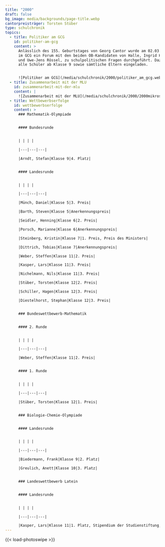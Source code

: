 ```yaml
---
title: "2000"
draft: false
bg_image: media/backgrounds/page-title.webp
cantorpreisträger: Torsten Stüber
type: schulchronik
topics:
  - title: Politiker am GCG
    id: politiker-am-gcg
    content: >
      Anlässlich des 155. Geburtstages von Georg Cantor wurde am 02.03.2000
      im GCG ein Forum mit den beiden OB-Kandidaten von Halle, Ingrid Häußler
      und Uwe-Jens Rössel, zu schulpolitischen Fragen durchgeführt. Dazu wurden
      alle Schüler ab Klasse 9 sowie sämtliche Eltern eingeladen.


      ![Politiker am GCG](/media/schulchronik/2000/politiker_am_gcg.webp)
  - title: Zusammenarbeit mit der MLU
    id: zusammenarbeit-mit-der-mlu
    content: |
      ![Zusammenarbeit mit der MLU](/media/schulchronik/2000/2000mikroskop.webp)
  - title: Wettbewerbserfolge
    id: wettbewerbserfolge
    content: >
      ### Mathematik-Olympiade


      #### Bundesrunde


      | | | |

      |---|---|---|

      |Arndt, Stefan|Klasse 9|4. Platz|


      #### Landesrunde


      | | | |

      |---|---|---|

      |Münch, Daniel|Klasse 5|3. Preis|

      |Barth, Steven|Klasse 5|Anerkennungspreis|

      |Seidler, Henning|Klasse 6|2. Preis|

      |Porsch, Marianne|Klasse 6|Anerkennungspreis|

      |Steinberg, Kristin|Klasse 7|1. Preis, Preis des Ministers|

      |Dittrich, Tobias|Klasse 7|Anerkennungspreis|

      |Weber, Steffen|Klasse 11|2. Preis|

      |Kasper, Lars|Klasse 11|3. Preis|

      |Nichelmann, Nils|Klasse 11|3. Preis|

      |Stüber, Torsten|Klasse 12|2. Preis|

      |Schiller, Hagen|Klasse 12|3. Preis|

      |Diestelhorst, Stephan|Klasse 12|3. Preis|


      ### Bundeswettbewerb-Mathematik


      #### 2. Runde


      | | | |

      |---|---|---|

      |Weber, Steffen|Klasse 11|2. Preis|


      #### 1. Runde


      | | | |

      |---|---|---|

      |Stüber, Torsten|Klasse 12|1. Preis|


      ### Biologie-Chemie-Olympiade


      #### Landesrunde


      | | | |

      |---|---|---|

      |Biedermann, Frank|Klasse 9|2. Platz|

      |Greulich, Anett|Klasse 10|3. Platz|


      ### Landeswettbewerb Latein


      #### Landesrunde


      | | | |

      |---|---|---|

      |Kasper, Lars|Klasse 11|1. Platz, Stipendium der Studienstiftung, 1. Platz Bundeswettbewerb der Reisebüros zur Dokumentation von Studienreisen|
---
```

{{< load-photoswipe >}}

